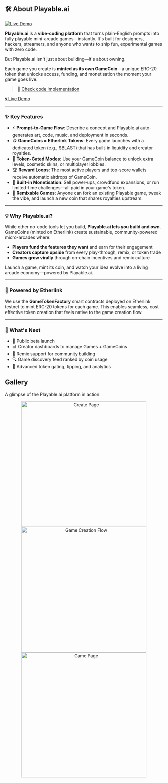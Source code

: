 ## 🛠️ About Playable.ai

[![Live Demo](https://img.shields.io/badge/Live%20Demo-playable-zora.netlify.app-brightgreen?style=for-the-badge)](https://playable-zora.netlify.app/)

**Playable.ai** is a **vibe-coding platform** that turns plain-English prompts into fully playable mini-arcade games—instantly. It's built for designers, hackers, streamers, and anyone who wants to ship fun, experimental games with zero code.

But Playable.ai isn't just about building—it's about owning.

Each game you create is **minted as its own GameCoin**—a unique ERC-20 token that unlocks access, funding, and monetisation the moment your game goes live.

> 🧱 [Check code implementation](<https://github.com/Ayushjain2205/zappmint-coinathon/blob/main/app/(main)/chats/%5Bid%5D/code-viewer.tsx#L191>)

[🌀 Live Demo](https://playable-zora.netlify.app/)

---

### ✨ Key Features

- ⚡ **Prompt-to-Game Flow**: Describe a concept and Playable.ai auto-generates art, code, music, and deployment in seconds.
- 🪙 **GameCoins = Etherlink Tokens**: Every game launches with a dedicated token (e.g., $BLAST) that has built-in liquidity and creator royalties.
- 🔐 **Token-Gated Modes**: Use your GameCoin balance to unlock extra levels, cosmetic skins, or multiplayer lobbies.
- 🏆 **Reward Loops**: The most active players and top-score wallets receive automatic airdrops of GameCoin.
- 💸 **Built-in Monetisation**: Sell power-ups, crowdfund expansions, or run limited-time challenges—all paid in your game's token.
- 🔁 **Remixable Games**: Anyone can fork an existing Playable game, tweak the vibe, and launch a new coin that shares royalties upstream.

---

### 💡 Why Playable.ai?

While other no-code tools let you build, **Playable.ai lets you build and own**. GameCoins (minted on Etherlink) create sustainable, community-powered micro-arcades where:

- **Players fund the features they want** and earn for their engagement
- **Creators capture upside** from every play-through, remix, or token trade
- **Games grow virally** through on-chain incentives and remix culture

Launch a game, mint its coin, and watch your idea evolve into a living arcade economy—powered by Playable.ai.

---

### 🔗 Powered by Etherlink

We use the **GameTokenFactory** smart contracts deployed on Etherlink testnet to mint ERC-20 tokens for each game. This enables seamless, cost-effective token creation that feels native to the game creation flow.

---

### 🚀 What's Next

- 🧪 Public beta launch
- 📊 Creator dashboards to manage Games + GameCoins
- 🔁 Remix support for community building
- 🔍 Game discovery feed ranked by coin usage
- 🔐 Advanced token gating, tipping, and analytics

## Gallery

A glimpse of the Playable.ai platform in action:

<p align="center">
  <img src="https://i.postimg.cc/7Yddz2j2/Screenshot-2025-07-10-at-10-39-04-PM.png" alt="Create Page" width="400"/>
  <img src="https://i.postimg.cc/vH0927G4/Screenshot-2025-07-10-at-10-42-40-PM.png" alt="Game Creation Flow" width="400"/>
  <img src="https://i.postimg.cc/rp1w3c5f/Screenshot-2025-07-10-at-10-43-27-PM.png" alt="Game Page" width="400"/>
</p>
